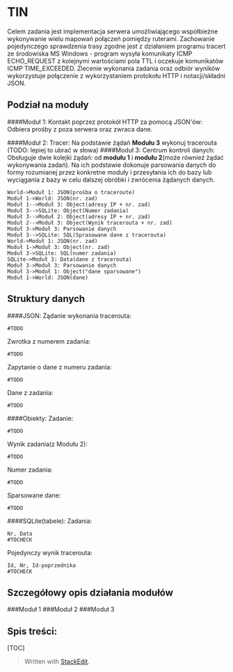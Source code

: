 TIN
===================

Celem zadania jest implementacja serwera umożliwiającego współbieżne wykonywanie wielu mapowań połączeń pomiędzy ruterami. Zachowanie pojedynczego sprawdzenia trasy zgodne jest z działaniem programu tracert ze środowiska MS Windows - program wysyła komunikaty ICMP ECHO_REQUEST z kolejnymi wartościami pola TTL i oczekuje komunikatów ICMP TIME_EXCEEDED. Zlecenie wykonania zadania oraz odbiór wyników wykorzystuje połączenie z wykorzystaniem protokołu HTTP i notacji/składni JSON.

Podział na moduły
-------------
####Moduł 1: Kontakt poprzez protokół HTTP za pomocą JSON'ów:
Odbiera prośby z poza serwera oraz zwraca dane.

####Moduł 2: Tracer:
Na podstawie żądań <b>Modułu 3</b> wykonuj tracerouta (TODO: lepiej to ubrać w słowa)
####Moduł 3: Centrum kontroli danych:
Obsługuje dwie kolejki żądań: od <b> modułu 1</b> i <b> modułu 2</b>(może również żądać wykonywania zadań). Na ich podstawie dokonuje parsowania danych do formy rozumianej przez konkretne moduły i przesyłania ich do bazy lub wyciągania z bazy w celu dalszej obróbki i zwrócenia żądanych danych.

```sequence
World->Moduł 1: JSON(prośba o traceroute)
Moduł 1->World: JSON(nr. zad)
Moduł 1-->Moduł 3: Object(adresy IP + nr. zad)
Moduł 3-->SQLite: Object(Numer zadania)
Moduł 3-->Moduł 2: Object(adresy IP + nr. zad)
Moduł 2-->Moduł 3: Object(Wynik tracerouta + nr. zad)
Moduł 3->Moduł 3: Parsowanie danych
Moduł 3-->SQLite: SQL(Sprasowane dane z tracerouta)
World->Moduł 1: JSON(nr. zad)
Moduł 1->Moduł 3: Object(nr. zad)
Moduł 3->SQLite: SQL(numer zadania)
SQLite->Moduł 3: Data(dane z tracerouta)
Moduł 3->Moduł 3: Parsowanie danych
Moduł 3->Moduł 1: Object("dane sparsowane")
Moduł 1->World: JSON(dane)
```

Struktury danych
-------------

####JSON:
Żądanie wykonania tracerouta:
```
#TODO
```
Zwrotka z numerem zadania:
```
#TODO
```
Zapytanie o dane z numeru zadania:
```
#TODO
```
Dane z zadania:
```
#TODO
```

####Obiekty:
Zadanie:
```
#TODO
```
Wynik zadania(z Modułu 2):
```
#TODO
```
Numer zadania:  
```
#TODO
```
Sparsowane dane:
```
#TODO
```

####SQLite(tabele):
Zadania:
```
Nr, Data
#TOCHECK
```
Pojedynczy wynik tracerouta:
```
Id, Nr, Id-poprzednika
#TOCHECK
```

Szczegółowy opis działania modułów
-------------
###Moduł 1
###Moduł 2
###Moduł 3

Spis treści:
-------------
[TOC]



> Written with [StackEdit](https://stackedit.io/).